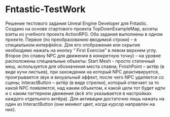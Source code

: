 # Fntastic-TestWork
Решение тестового задания Unreal Engine Developer для Fntastic. Создано на основе стартового проекта TopDownExampleMap, ассеты взяты из учебного проекта ActionRPG.
Оба задания выполнены в одном проекте.
Первое (по преобразованию вводимой строки) – в специальном интерфейсе. Для его отображения или скрытия необходимо нажать на кнопку “ First Exercise” в левом верхнем углу.
Второе (по спавну NPC для движения в конкретную точку) – на уровне расположены специальные объекты: 
Start Mesh - просто статичный меш, используется для обозначения места спавна;
FinishPoint – актёр (в виде кучи листьев), при захождении на который NPC деактивируется, проигрывается звук и визуальный эффект, после чего NPC удаляется со сцены;
InteractButton – актёр (в виде стрелки), который отвечает за то какой NPC появляется, над каким объектом, к какой цели тот будет идти и с каким паттерном движения (всё это указывается в настройках каждого отдельного актёра).
Для активации достаточно лишь нажать на один из InteractButton (они меняют цвет, когда курсор направлен на них). 
